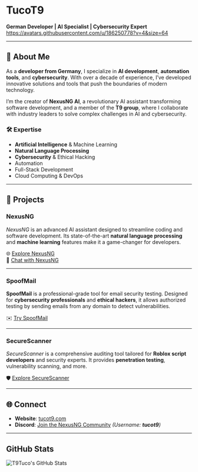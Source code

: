 # TucoT9  

**German Developer | AI Specialist | Cybersecurity Expert**  https://avatars.githubusercontent.com/u/186250778?v=4&size=64

---

## 🌟 About Me  

As a **developer from Germany**, I specialize in **AI development**, **automation tools**, and **cybersecurity**. With over a decade of experience, I’ve developed innovative solutions and tools that push the boundaries of modern technology.  

I’m the creator of **NexusNG AI**, a revolutionary AI assistant transforming software development, and a member of the **T9 group**, where I collaborate with industry leaders to solve complex challenges in AI and cybersecurity.  

### 🛠 Expertise  
- **Artificial Intelligence** & Machine Learning  
- **Natural Language Processing**  
- **Cybersecurity** & Ethical Hacking  
- Automation  
- Full-Stack Development  
- Cloud Computing & DevOps  

---

## 🚀 Projects  

### **NexusNG** 
*NexusNG* is an advanced AI assistant designed to streamline coding and software development. Its state-of-the-art **natural language processing** and **machine learning** features make it a game-changer for developers.  

🌐 [Explore NexusNG](https://nexusng.site/)  
🤖 [Chat with NexusNG](https://nexusng.de/)  

---

### **SpoofMail**  
**SpoofMail** is a professional-grade tool for email security testing. Designed for **cybersecurity professionals** and **ethical hackers**, it allows authorized testing by sending emails from any domain to detect vulnerabilities.  

✉️ [Try SpoofMail](https://spoofmail.tucot9.com/)  

---

### **SecureScanner**  
*SecureScanner* is a comprehensive auditing tool tailored for **Roblox script developers** and security experts. It provides **penetration testing**, vulnerability scanning, and more.  

🛡️ [Explore SecureScanner](https://cheat.tucot9.com/)  

---

## 🌐 Connect  

- **Website**: [tucot9.com](https://tucot9.com/)  
- **Discord**: [Join the NexusNG Community](https://discord.gg/nexusng) *(Username: **tucot9**)*

---

## GitHub Stats

![T9Tuco's GitHub Stats](https://github-readme-stats.vercel.app/api?username=T9Tuco&show_icons=true&theme=radical)
